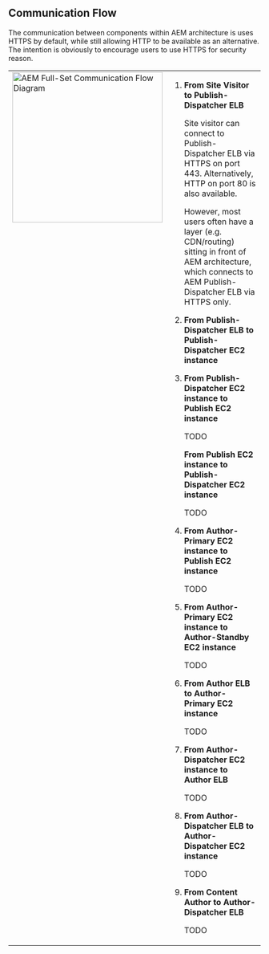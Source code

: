 Communication Flow
------------------

The communication between components within AEM architecture is uses HTTPS by default, while still allowing HTTP to be available as an alternative. The intention is obviously to encourage users to use HTTPS for security reason.

<table>
<tr>
<td valign="top">
<img width="300" alt="AEM Full-Set Communication Flow Diagram" src="https://raw.githubusercontent.com/shinesolutions/aem-aws-stack-builder/master/docs/communication-flow-full-set.png"/>
</td>
<td valign="top">
<ol>
<li>
<strong>From Site Visitor to  Publish-Dispatcher ELB</strong>
<p>Site visitor can connect to Publish-Dispatcher ELB via HTTPS on port 443. Alternatively, HTTP on port 80 is also available.</p>
<p>However, most users often have a layer (e.g. CDN/routing) sitting in front of AEM architecture, which connects to AEM Publish-Dispatcher ELB via HTTPS only.</p>
</li>
<li>
<strong>From Publish-Dispatcher ELB to Publish-Dispatcher EC2 instance</strong>
<p></p>
</li>
<li>
<strong>From Publish-Dispatcher EC2 instance to Publish EC2 instance</strong>
<p>TODO</p>
<strong>From Publish EC2 instance to Publish-Dispatcher EC2 instance</strong>
<p>TODO</p>
</li>
<li>
<strong>From Author-Primary EC2 instance to Publish EC2 instance</strong>
<p>TODO</p>
</li>
<li>
<strong>From Author-Primary EC2 instance to Author-Standby EC2 instance</strong>
<p>TODO</p>
</li>
<li>
<strong>From Author ELB to Author-Primary EC2 instance</strong>
<p>TODO</p>
</li>
<li>
<strong>From Author-Dispatcher EC2 instance to Author ELB</strong>
<p>TODO</p>
</li>
<li>
<strong>From Author-Dispatcher ELB to Author-Dispatcher EC2 instance</strong>
<p>TODO</p>
</li>
<li>
<strong>From Content Author to Author-Dispatcher ELB</strong>
<p>TODO</p>
</li>
</ol>
</td>
</tr>
</table>

